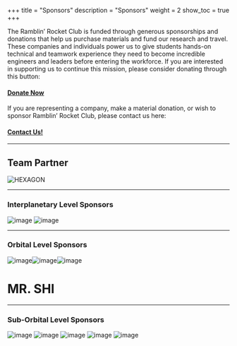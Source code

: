 +++
title = "Sponsors"
description = "Sponsors"
weight = 2
show_toc = true
+++




The Ramblin’ Rocket Club is funded through generous sponsorships and donations that help us purchase materials and fund our research and travel. These companies and individuals power us to give students hands-on technical and teamwork experience they need to become incredible engineers and leaders before entering the workforce. If you are interested in supporting us to continue this mission, please consider donating through this button:

#### [**Donate Now**](https://www.youtube.com/watch?v=xvFZjo5PgG0)

If you are representing a company, make a material donation, or wish to sponsor Ramblin’ Rocket Club, please contact us here:

#### [**Contact Us!**](ramblinrocketclub@gmail.com)

---
## **Team Partner** 

![HEXAGON](https://user-images.githubusercontent.com/116322179/198417955-f17ac361-68df-4a44-9075-0f2138269ed1.jpeg)

---
### **Interplanetary Level Sponsors**

![image](https://user-images.githubusercontent.com/116322179/198418053-d9a26b7c-6406-440d-a89e-bfe60599158b.png)
![image](https://user-images.githubusercontent.com/116322179/198418178-e45ff716-9100-4311-b34e-90a4c0a512ad.png)


---
### **Orbital Level Sponsors**
![image](https://user-images.githubusercontent.com/116322179/198418332-a49f00c8-ea4d-4761-80f6-c352c1fe63f8.png)![image](https://user-images.githubusercontent.com/116322179/198418588-bbe3715b-7f8e-4397-97af-b7bc403a102f.png)![image](https://user-images.githubusercontent.com/116322179/198419345-90835990-7477-4fe5-84e9-00970126cbef.png)


# **MR. SHI**

---
### **Sub-Orbital Level Sponsors**

![image](https://user-images.githubusercontent.com/116322179/198418676-0a3de07d-23ba-4df8-b5d2-b33dbe6b6fd3.png)
![image](https://user-images.githubusercontent.com/116322179/198418705-d6e60765-8b8c-4f1e-9304-d21a40e440c1.png)
![image](https://user-images.githubusercontent.com/116322179/198418734-4000741b-ea36-4fdc-a56b-6dad9e997421.png)
![image](https://user-images.githubusercontent.com/116322179/198418783-3c9f7744-6b78-402e-a9e3-2cf49d00391f.png)
![image](https://user-images.githubusercontent.com/116322179/198419182-0759cf46-e8b0-4c0a-a92a-cf404ffc737e.png)



